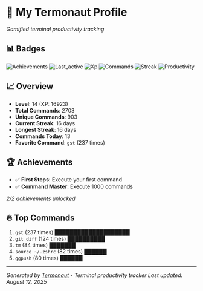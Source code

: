 # 🚀 My Termonaut Profile

*Gamified terminal productivity tracking*

## 📊 Badges

![Achievements](https://img.shields.io/badge/Achievements-5%2F10-blue?style=flat-square&logo=terminal&logoColor=white) ![Last_active](https://img.shields.io/badge/Last+Active-12h+ago-yellow?style=flat-square&logo=terminal&logoColor=white) ![Xp](https://img.shields.io/badge/XP-Level+14+%2816923%2F22500%29-blue?style=flat-square&logo=terminal&logoColor=white) ![Commands](https://img.shields.io/badge/Commands-2703-blue?style=flat-square&logo=terminal&logoColor=white) ![Streak](https://img.shields.io/badge/Streak-16+days-blue?style=flat-square&logo=terminal&logoColor=white) ![Productivity](https://img.shields.io/badge/Productivity-80.0%25-green?style=flat-square&logo=terminal&logoColor=white) 

## 📈 Overview

- **Level**: 14 (XP: 16923)
- **Total Commands**: 2703
- **Unique Commands**: 903
- **Current Streak**: 16 days
- **Longest Streak**: 16 days
- **Commands Today**: 13
- **Favorite Command**: `gst` (237 times)

## 🏆 Achievements

- ✅ **First Steps**: Execute your first command
- ✅ **Command Master**: Execute 1000 commands

*2/2 achievements unlocked*

## 🔥 Top Commands

1. `gst` (237 times) ████████████████████
2. `git diff` (124 times) ██████████
3. `tm` (84 times) ███████
4. `source ~/.zshrc` (82 times) ██████
5. `ggpush` (80 times) ██████

---

*Generated by [Termonaut](https://github.com/oiahoon/termonaut) - Terminal productivity tracker*
*Last updated: August 12, 2025*
